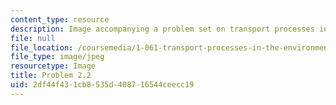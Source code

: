 ```yaml
---
content_type: resource
description: Image accompanying a problem set on transport processes in the environment.
file: null
file_location: /coursemedia/1-061-transport-processes-in-the-environment-fall-2008/2df44f431cb8535d408716544ceecc19_Prob2.jpg
file_type: image/jpeg
resourcetype: Image
title: Problem 2.2
uid: 2df44f43-1cb8-535d-4087-16544ceecc19
---
```

